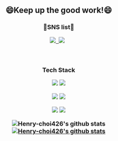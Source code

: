 
<!--
**Henry-choi426/Henry-choi426** is a ✨ _special_ ✨ repository because its `README.md` (this file) appears on your GitHub profile.

Here are some ideas to get you started:

- 🔭 I’m currently working on ...
- 🌱 I’m currently learning ...
- 👯 I’m looking to collaborate on ...
- 🤔 I’m looking for help with ...
- 💬 Ask me about ...
- 📫 How to reach me: ...
- 😄 Pronouns: ...
- ⚡ Fun fact: ...
-->
<h2 align='center'> 😄Keep up the good work!😄 </p>
<h3 align='center'> 👯SNS list👯 </p>
<p align='center'>
<a href="https://www.facebook.com/profile.php?id=100004903779472" target="_blank"><img src="https://img.shields.io/badge/Facebook-1877F2?style=flat-square&logo=Facebook&logoColor=white"/>&nbsp; </a>
<a href="https://www.instagram.com/han._.seung/" target="_blank"><img src="https://img.shields.io/badge/Instagram-E4405F?style=flat-square&logo=Instagram&logoColor=white"/></a> &nbsp;</p><br>
<h3 align='center'>Tech Stack</p>
<img src="https://img.shields.io/badge/Python-3776AB?style=flat-square&logo=Python&logoColor=white"/></a>
 <img src="https://img.shields.io/badge/SAP ABAP-0FAAFF?style=flat-square&logo=SAP&logoColor=white"/></a> 
 
 <img src="https://img.shields.io/badge/Tensorflow-FF6F00?style=flat-square&logo=tensorflow&logoColor=white"/></a> 
 <img src="https://img.shields.io/badge/pytorch-EE4C2C?style=flat-square&logo=pytorch&logoColor=white"/>
 
 <img src="https://img.shields.io/badge/MySQL DB-4479A1?style=flat-square&logo=MySQL&logoColor=white"/></a>
 <img src="https://img.shields.io/badge/Elasticsearch-005571?style=flat-square&logo=Elasticsearch&logoColor=white"/></a>

![Henry-choi426's github stats](https://github-readme-stats.vercel.app/api?username=Henry-choi426&show_icons=true)
[![Henry-choi426's github stats](https://github-readme-stats.vercel.app/api/top-langs/?username=Henry-choi426&show_icons=true&hide_border=true&title_color=004386&icon_color=004386&layout=compact)](https://github.com/Henry-choi426)
